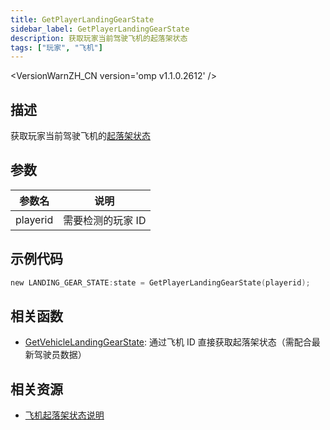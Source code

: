 ```yaml
---
title: GetPlayerLandingGearState
sidebar_label: GetPlayerLandingGearState
description: 获取玩家当前驾驶飞机的起落架状态
tags: ["玩家", "飞机"]
---
```


<VersionWarnZH_CN version='omp v1.1.0.2612' />

## 描述

获取玩家当前驾驶飞机的[起落架状态](../resources/landinggearstate)

## 参数

| 参数名   | 说明              |
| -------- | ----------------- |
| playerid | 需要检测的玩家 ID |

## 示例代码

```c
new LANDING_GEAR_STATE:state = GetPlayerLandingGearState(playerid);
```

## 相关函数

- [GetVehicleLandingGearState](GetVehicleLandingGearState): 通过飞机 ID 直接获取起落架状态（需配合最新驾驶员数据）

## 相关资源

- [飞机起落架状态说明](../resources/landinggearstate)
